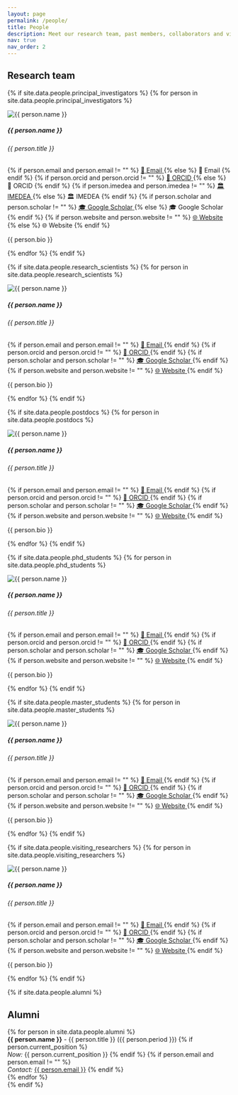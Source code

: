 ```yaml
---
layout: page
permalink: /people/
title: People
description: Meet our research team, past members, collaborators and visitors
nav: true
nav_order: 2
---
```


## Research team

<div class="people row">

<!-- Principal Investigators -->
{% if site.data.people.principal_investigators %}
  {% for person in site.data.people.principal_investigators %}
  <div class="person-card">
    <div class="card-body">
      <img src="/assets/img/team/{{ person.image }}" alt="{{ person.name }}" class="profile-image">
      <h5 class="card-title">{{ person.name }}</h5>
  <h6 class="card-subtitle">{{ person.title }}</h6>
      <div class="social-links">
        {% if person.email and person.email != "" %}
        <a href="mailto:{{ person.email }}" class="social-link email">
          <span>📧</span>
          <span>Email</span>
        </a>
        {% else %}
        <a class="social-link email disabled" aria-disabled="true" tabindex="-1">
          <span>📧</span>
          <span>Email</span>
        </a>
        {% endif %}
        {% if person.orcid and person.orcid != "" %}
        <a href="{{ person.orcid }}" class="social-link orcid" target="_blank">
          <span>🔗</span>
          <span>ORCID</span>
        </a>
        {% else %}
        <a class="social-link orcid disabled" aria-disabled="true" tabindex="-1">
          <span>🔗</span>
          <span>ORCID</span>
        </a>
        {% endif %}
        {% if person.imedea and person.imedea != "" %}
        <a href="{{ person.imedea }}" class="social-link imedea" target="_blank">
          <span>🏛️</span>
          <span>IMEDEA</span>
        </a>
        {% else %}
        <a class="social-link imedea disabled" aria-disabled="true" tabindex="-1">
          <span>🏛️</span>
          <span>IMEDEA</span>
        </a>
        {% endif %}
        {% if person.scholar and person.scholar != "" %}
        <a href="{{ person.scholar }}" class="social-link google-scholar" target="_blank">
          <span>🎓</span>
          <span>Google Scholar</span>
        </a>
        {% else %}
        <a class="social-link google-scholar disabled" aria-disabled="true" tabindex="-1">
          <span>🎓</span>
          <span>Google Scholar</span>
        </a>
        {% endif %}
        {% if person.website and person.website != "" %}
        <a href="{{ person.website }}" class="social-link website" target="_blank">
          <span>🌐</span>
          <span>Website</span>
        </a>
        {% else %}
        <a class="social-link website disabled" aria-disabled="true" tabindex="-1">
          <span>🌐</span>
          <span>Website</span>
        </a>
        {% endif %}
      </div>
      <p class="card-text">{{ person.bio }}</p>
    </div>
  </div>
  {% endfor %}
{% endif %}

<!-- Research Scientists -->
{% if site.data.people.research_scientists %}
  {% for person in site.data.people.research_scientists %}
  <div class="person-card">
    <div class="card-body">
      <img src="/assets/img/team/{{ person.image }}" alt="{{ person.name }}" class="profile-image">
      <h5 class="card-title">{{ person.name }}</h5>
  <h6 class="card-subtitle">{{ person.title }}</h6>
      <div class="social-links">
        {% if person.email and person.email != "" %}
        <a href="mailto:{{ person.email }}" class="social-link email">
          <span>📧</span>
          <span>Email</span>
        </a>
        {% endif %}
        {% if person.orcid and person.orcid != "" %}
        <a href="{{ person.orcid }}" class="social-link orcid" target="_blank">
          <span>🔗</span>
          <span>ORCID</span>
        </a>
        {% endif %}
        {% if person.scholar and person.scholar != "" %}
        <a href="{{ person.scholar }}" class="social-link google-scholar" target="_blank">
          <span>🎓</span>
          <span>Google Scholar</span>
        </a>
        {% endif %}
        {% if person.website and person.website != "" %}
        <a href="{{ person.website }}" class="social-link website" target="_blank">
          <span>🌐</span>
          <span>Website</span>
        </a>
        {% endif %}
      </div>
      <p class="card-text">{{ person.bio }}</p>
    </div>
  </div>
  {% endfor %}
{% endif %}

<!-- Postdocs -->
{% if site.data.people.postdocs %}
  {% for person in site.data.people.postdocs %}
  <div class="person-card">
    <div class="card-body">
      <img src="/assets/img/team/{{ person.image }}" alt="{{ person.name }}" class="profile-image">
      <h5 class="card-title">{{ person.name }}</h5>
  <h6 class="card-subtitle">{{ person.title }}</h6>
      <div class="social-links">
        {% if person.email and person.email != "" %}
        <a href="mailto:{{ person.email }}" class="social-link email">
          <span>📧</span>
          <span>Email</span>
        </a>
        {% endif %}
        {% if person.orcid and person.orcid != "" %}
        <a href="{{ person.orcid }}" class="social-link orcid" target="_blank">
          <span>🔗</span>
          <span>ORCID</span>
        </a>
        {% endif %}
        {% if person.scholar and person.scholar != "" %}
        <a href="{{ person.scholar }}" class="social-link google-scholar" target="_blank">
          <span>🎓</span>
          <span>Google Scholar</span>
        </a>
        {% endif %}
        {% if person.website and person.website != "" %}
        <a href="{{ person.website }}" class="social-link website" target="_blank">
          <span>🌐</span>
          <span>Website</span>
        </a>
        {% endif %}
      </div>
      <p class="card-text">{{ person.bio }}</p>
    </div>
  </div>
  {% endfor %}
{% endif %}

<!-- PhD Students -->
{% if site.data.people.phd_students %}
  {% for person in site.data.people.phd_students %}
  <div class="person-card">
    <div class="card-body">
      <img src="/assets/img/team/{{ person.image }}" alt="{{ person.name }}" class="profile-image">
      <h5 class="card-title">{{ person.name }}</h5>
  <h6 class="card-subtitle">{{ person.title }}</h6>
      <div class="social-links">
        {% if person.email and person.email != "" %}
        <a href="mailto:{{ person.email }}" class="social-link email">
          <span>📧</span>
          <span>Email</span>
        </a>
        {% endif %}
        {% if person.orcid and person.orcid != "" %}
        <a href="{{ person.orcid }}" class="social-link orcid" target="_blank">
          <span>🔗</span>
          <span>ORCID</span>
        </a>
        {% endif %}
        {% if person.scholar and person.scholar != "" %}
        <a href="{{ person.scholar }}" class="social-link google-scholar" target="_blank">
          <span>🎓</span>
          <span>Google Scholar</span>
        </a>
        {% endif %}
        {% if person.website and person.website != "" %}
        <a href="{{ person.website }}" class="social-link website" target="_blank">
          <span>🌐</span>
          <span>Website</span>
        </a>
        {% endif %}
      </div>
      <p class="card-text">{{ person.bio }}</p>
    </div>
  </div>
  {% endfor %}
{% endif %}

<!-- Master's Students -->
{% if site.data.people.master_students %}
  {% for person in site.data.people.master_students %}
  <div class="person-card">
    <div class="card-body">
      <img src="/assets/img/team/{{ person.image }}" alt="{{ person.name }}" class="profile-image">
      <h5 class="card-title">{{ person.name }}</h5>
  <h6 class="card-subtitle">{{ person.title }}</h6>
      <div class="social-links">
        {% if person.email and person.email != "" %}
        <a href="mailto:{{ person.email }}" class="social-link email">
          <span>📧</span>
          <span>Email</span>
        </a>
        {% endif %}
        {% if person.orcid and person.orcid != "" %}
        <a href="{{ person.orcid }}" class="social-link orcid" target="_blank">
          <span>🔗</span>
          <span>ORCID</span>
        </a>
        {% endif %}
        {% if person.scholar and person.scholar != "" %}
        <a href="{{ person.scholar }}" class="social-link google-scholar" target="_blank">
          <span>🎓</span>
          <span>Google Scholar</span>
        </a>
        {% endif %}
        {% if person.website and person.website != "" %}
        <a href="{{ person.website }}" class="social-link website" target="_blank">
          <span>🌐</span>
          <span>Website</span>
        </a>
        {% endif %}
      </div>
      <p class="card-text">{{ person.bio }}</p>
    </div>
  </div>
  {% endfor %}
{% endif %}

<!-- Visiting Researchers -->
{% if site.data.people.visiting_researchers %}
  {% for person in site.data.people.visiting_researchers %}
  <div class="person-card">
    <div class="card-body">
      <img src="/assets/img/team/{{ person.image }}" alt="{{ person.name }}" class="profile-image">
      <h5 class="card-title">{{ person.name }}</h5>
  <h6 class="card-subtitle">{{ person.title }}</h6>
      <div class="social-links">
        {% if person.email and person.email != "" %}
        <a href="mailto:{{ person.email }}" class="social-link email">
          <span>📧</span>
          <span>Email</span>
        </a>
        {% endif %}
        {% if person.orcid and person.orcid != "" %}
        <a href="{{ person.orcid }}" class="social-link orcid" target="_blank">
          <span>🔗</span>
          <span>ORCID</span>
        </a>
        {% endif %}
        {% if person.scholar and person.scholar != "" %}
        <a href="{{ person.scholar }}" class="social-link google-scholar" target="_blank">
          <span>🎓</span>
          <span>Google Scholar</span>
        </a>
        {% endif %}
        {% if person.website and person.website != "" %}
        <a href="{{ person.website }}" class="social-link website" target="_blank">
          <span>🌐</span>
          <span>Website</span>
        </a>
        {% endif %}
      </div>
      <p class="card-text">{{ person.bio }}</p>
    </div>
  </div>
  {% endfor %}
{% endif %}

</div>

<!-- Alumni Section -->
{% if site.data.people.alumni %}
## Alumni

<div class="alumni-section">
{% for person in site.data.people.alumni %}
  <div class="alumni-item">
    <strong>{{ person.name }}</strong> - {{ person.title }} ({{ person.period }})
    {% if person.current_position %}
      <br><em>Now:</em> {{ person.current_position }}
    {% endif %}
    {% if person.email and person.email != "" %}
      <br><em>Contact:</em> <a href="mailto:{{ person.email }}">{{ person.email }}</a>
    {% endif %}
  </div>
{% endfor %}
</div>
{% endif %}